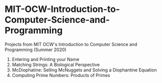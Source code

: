 # MIT-OCW-Introduction-to-Computer-Science-and-Programming
Projects from MIT OCW's Introduction to Computer Science and Programming (Summer 2020)<br/>
1. Entering and Printing your Name<br/>
2. Matching Strings: A Biological Perspective<br/>
3. McDiophatine: Selling McNuggets and Solving a Diophantine Equation<br/>
4. Computing Prime Numbers: Products of Primes<br/>
